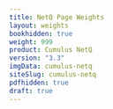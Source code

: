 ```yaml
---
title: NetQ Page Weights
layout: weights
bookhidden: true
weight: 999
product: Cumulus NetQ
version: "3.3"
imgData: cumulus-netq
siteSlug: cumulus-netq
pdfhidden: true
draft: true
---
```


